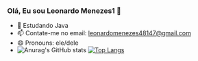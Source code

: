 ### Olá, Eu sou Leonardo Menezes1 👋

- 🌱 Estudando Java                        
- 📫 Contate-me no email: leonardomenezes48147@gmail.com
- 😄 Pronouns: ele/dele
- ![Anurag's GitHub stats](https://github-readme-stats.vercel.app/api?username=anuraghazra&show_icons=true&theme=merko)
[![Top Langs](https://github-readme-stats.vercel.app/api/top-langs/?username=anuraghazra)](https://github.com/anuraghazra/github-readme-stats)

